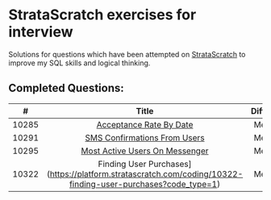 # StrataScratch exercises for interview
Solutions for questions which have been attempted on [StrataScratch](https://www.stratascratch.com) to improve my SQL skills and logical thinking.

## Completed Questions:
|  #  | Title | Difficulty | Solution |
|:---:|:-----:|:----------:|:--------:|
|10285|[Acceptance Rate By Date](https://platform.stratascratch.com/coding/10285-acceptance-rate-by-date?code_type=1)|Medium|[Link](https://github.com/mwacinski/stratascratchexer/blob/main/10285.sql)
|10291|[SMS Confirmations From Users](https://platform.stratascratch.com/coding/10291-sms-confirmations-from-users?code_type=1)|Medium|[Link](https://github.com/mwacinski/stratascratchexer/blob/main/10291.sql)
|10295|[Most Active Users On Messenger](https://platform.stratascratch.com/coding/10295-most-active-users-on-messenger?code_type=1)|Medium|[Link](https://github.com/mwacinski/stratascratchexer/blob/main/10295.sql)
|10322|Finding User Purchases](https://platform.stratascratch.com/coding/10322-finding-user-purchases?code_type=1)|Medium|[Link](https://github.com/mwacinski/stratascratchexer/blob/main/10322.sql)
